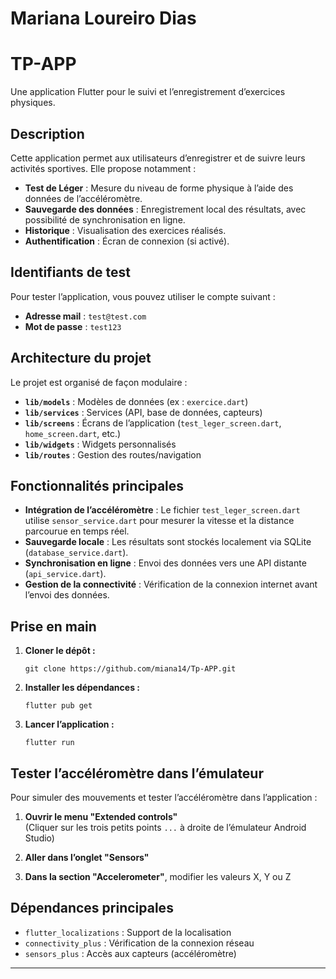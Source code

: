 # Mariana Loureiro Dias

# TP-APP

Une application Flutter pour le suivi et l’enregistrement d’exercices physiques.

## Description

Cette application permet aux utilisateurs d’enregistrer et de suivre leurs activités sportives. Elle propose notamment :

- **Test de Léger** : Mesure du niveau de forme physique à l’aide des données de l’accéléromètre.
- **Sauvegarde des données** : Enregistrement local des résultats, avec possibilité de synchronisation en ligne.
- **Historique** : Visualisation des exercices réalisés.
- **Authentification** : Écran de connexion (si activé).

## Identifiants de test

Pour tester l’application, vous pouvez utiliser le compte suivant :

- **Adresse mail** : `test@test.com`
- **Mot de passe** : `test123`

## Architecture du projet

Le projet est organisé de façon modulaire :

- **`lib/models`** : Modèles de données (ex : `exercice.dart`)
- **`lib/services`** : Services (API, base de données, capteurs)
- **`lib/screens`** : Écrans de l’application (`test_leger_screen.dart`, `home_screen.dart`, etc.)
- **`lib/widgets`** : Widgets personnalisés
- **`lib/routes`** : Gestion des routes/navigation

## Fonctionnalités principales

- **Intégration de l’accéléromètre** : Le fichier `test_leger_screen.dart` utilise `sensor_service.dart` pour mesurer la vitesse et la distance parcourue en temps réel.
- **Sauvegarde locale** : Les résultats sont stockés localement via SQLite (`database_service.dart`).
- **Synchronisation en ligne** : Envoi des données vers une API distante (`api_service.dart`).
- **Gestion de la connectivité** : Vérification de la connexion internet avant l’envoi des données.

## Prise en main

1. **Cloner le dépôt :**
    ```
    git clone https://github.com/miana14/Tp-APP.git
    ```

2. **Installer les dépendances :**
    ```
    flutter pub get
    ```

3. **Lancer l’application :**
    ```
    flutter run
    ```
## Tester l’accéléromètre dans l’émulateur

Pour simuler des mouvements et tester l’accéléromètre dans l’application :

1. **Ouvrir le menu "Extended controls"**  
   (Cliquer sur les trois petits points `...` à droite de l’émulateur Android Studio)

2. **Aller dans l’onglet "Sensors"**

3. **Dans la section "Accelerometer"**, modifier les valeurs X, Y ou Z 

## Dépendances principales

- `flutter_localizations` : Support de la localisation
- `connectivity_plus` : Vérification de la connexion réseau
- `sensors_plus` : Accès aux capteurs (accéléromètre)

---
